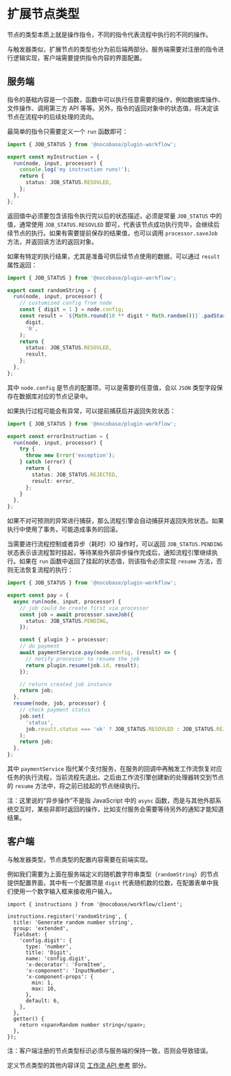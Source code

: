 # 扩展节点类型

节点的类型本质上就是操作指令，不同的指令代表流程中执行的不同的操作。

与触发器类似，扩展节点的类型也分为前后端两部分。服务端需要对注册的指令进行逻辑实现，客户端需要提供指令内容的界面配置。

## 服务端

指令的基础内容是一个函数，函数中可以执行任意需要的操作，例如数据库操作、文件操作、调用第三方 API 等等。另外，指令的返回对象中的状态值，将决定该节点在流程中的后续处理的流向。

最简单的指令只需要定义一个 `run` 函数即可：

```ts
import { JOB_STATUS } from '@nocobase/plugin-workflow';

export const myInstruction = {
  run(node, input, processor) {
    console.log('my instruction runs!');
    return {
      status: JOB_STATUS.RESOVLED,
    };
  },
};
```

返回值中必须要包含该指令执行完以后的状态描述，必须是常量 `JOB_STATUS` 中的值，通常使用 `JOB_STATUS.RESOVLED` 即可，代表该节点成功执行完毕，会继续后续节点的执行。如果有需要提前保存的结果值，也可以调用 `processor.saveJob` 方法，并返回该方法的返回对象。

如果有特定的执行结果，尤其是准备可供后续节点使用的数据，可以通过 `result` 属性返回：

```ts
import { JOB_STATUS } from '@nocobase/plugin-workflow';

export const randomString = {
  run(node, input, processor) {
    // customized config from node
    const { digit = 1 } = node.config;
    const result = `${Math.round(10 ** digit * Math.random())}`.padStart(
      digit,
      '0',
    );
    return {
      status: JOB_STATUS.RESOVLED,
      result,
    };
  },
};
```

其中 `node.config` 是节点的配置项，可以是需要的任意值，会以 `JSON` 类型字段保存在数据库对应的节点记录中。

如果执行过程可能会有异常，可以提前捕获后并返回失败状态：

```ts
import { JOB_STATUS } from '@nocobase/plugin-workflow';

export const errorInstruction = {
  run(node, input, processor) {
    try {
      throw new Error('exception');
    } catch (error) {
      return {
        status: JOB_STATUS.REJECTED,
        result: error,
      };
    }
  },
};
```

如果不对可预测的异常进行捕获，那么流程引擎会自动捕获并返回失败状态。如果执行中使用了事务，可能造成事务的回滚。

当需要进行流程控制或者异步（耗时）IO 操作时，可以返回 `JOB_STATUS.PENDING` 状态表示该流程暂时挂起，等待某些外部异步操作完成后，通知流程引擎继续执行。如果在 `run` 函数中返回了挂起的状态值，则该指令必须实现 `resume` 方法，否则无法恢复流程的执行：

```ts
import { JOB_STATUS } from '@nocobase/plugin-workflow';

export const pay = {
  async run(node, input, processor) {
    // job could be create first via processor
    const job = await processor.saveJob({
      status: JOB_STATUS.PENDING,
    });

    const { plugin } = processor;
    // do payment
    await paymentService.pay(node.config, (result) => {
      // notify processor to resume the job
      return plugin.resume(job.id, result);
    });

    // return created job instance
    return job;
  },
  resume(node, job, processor) {
    // check payment status
    job.set(
      'status',
      job.result.status === 'ok' ? JOB_STATUS.RESOVLED : JOB_STATUS.REJECTED,
    );
    return job;
  },
};
```

其中 `paymentService` 指代某个支付服务，在服务的回调中再触发工作流恢复对应任务的执行流程，当前流程先退出。之后由工作流引擎创建新的处理器转交到节点的 `resume` 方法中，将之前已挂起的节点继续执行。

注：这里说的“异步操作”不是指 JavaScript 中的 `async` 函数，而是与其他外部系统交互时，某些非即时返回的操作，比如支付服务会需要等待另外的通知才能知道结果。

## 客户端

与触发器类型，节点类型的配置内容需要在前端实现。

例如我们需要为上面在服务端定义的随机数字符串类型（`randomString`）的节点提供配置界面，其中有一个配置项是 `digit` 代表随机数的位数，在配置表单中我们使用一个数字输入框来接收用户输入。

```tsx | pure
import { instructions } from '@nocobase/workflow/client';

instructions.register('randomString', {
  title: 'Generate random number string',
  group: 'extended',
  fieldset: {
    'config.digit': {
      type: 'number',
      title: 'Digit',
      name: 'config.digit',
      'x-decorator': 'FormItem',
      'x-component': 'InputNumber',
      'x-component-props': {
        min: 1,
        max: 10,
      },
      default: 6,
    },
  },
  getter() {
    return <span>Random number string</span>;
  },
});
```

注：客户端注册的节点类型标识必须与服务端的保持一致，否则会导致错误。

定义节点类型的其他内容详见 [工作流 API 参考](../api#instructionsregister) 部分。
